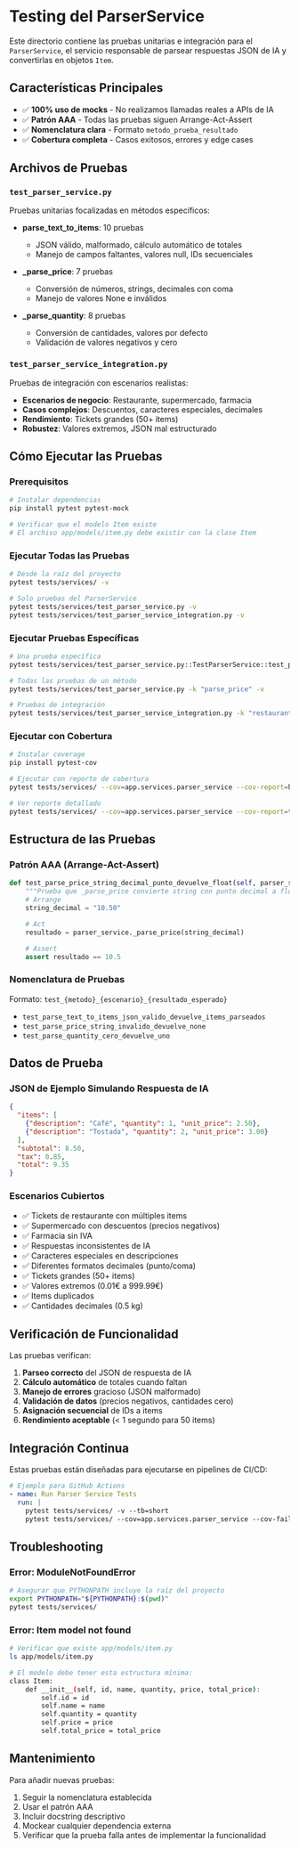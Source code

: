 # Testing del ParserService

Este directorio contiene las pruebas unitarias e integración para el `ParserService`, el servicio responsable de parsear respuestas JSON de IA y convertirlas en objetos `Item`.

## Características Principales

- ✅ **100% uso de mocks** - No realizamos llamadas reales a APIs de IA
- ✅ **Patrón AAA** - Todas las pruebas siguen Arrange-Act-Assert
- ✅ **Nomenclatura clara** - Formato `metodo_prueba_resultado`
- ✅ **Cobertura completa** - Casos exitosos, errores y edge cases

## Archivos de Pruebas

### `test_parser_service.py`
Pruebas unitarias focalizadas en métodos específicos:

- **parse_text_to_items**: 10 pruebas
  - JSON válido, malformado, cálculo automático de totales
  - Manejo de campos faltantes, valores null, IDs secuenciales
  
- **_parse_price**: 7 pruebas
  - Conversión de números, strings, decimales con coma
  - Manejo de valores None e inválidos
  
- **_parse_quantity**: 8 pruebas
  - Conversión de cantidades, valores por defecto
  - Validación de valores negativos y cero

### `test_parser_service_integration.py`
Pruebas de integración con escenarios realistas:

- **Escenarios de negocio**: Restaurante, supermercado, farmacia
- **Casos complejos**: Descuentos, caracteres especiales, decimales
- **Rendimiento**: Tickets grandes (50+ items)
- **Robustez**: Valores extremos, JSON mal estructurado

## Cómo Ejecutar las Pruebas

### Prerequisitos

```bash
# Instalar dependencias
pip install pytest pytest-mock

# Verificar que el modelo Item existe
# El archivo app/models/item.py debe existir con la clase Item
```

### Ejecutar Todas las Pruebas

```bash
# Desde la raíz del proyecto
pytest tests/services/ -v

# Solo pruebas del ParserService
pytest tests/services/test_parser_service.py -v
pytest tests/services/test_parser_service_integration.py -v
```

### Ejecutar Pruebas Específicas

```bash
# Una prueba específica
pytest tests/services/test_parser_service.py::TestParserService::test_parse_text_to_items_json_valido_devuelve_items_parseados -v

# Todas las pruebas de un método
pytest tests/services/test_parser_service.py -k "parse_price" -v

# Pruebas de integración
pytest tests/services/test_parser_service_integration.py -k "restaurante" -v
```

### Ejecutar con Cobertura

```bash
# Instalar coverage
pip install pytest-cov

# Ejecutar con reporte de cobertura
pytest tests/services/ --cov=app.services.parser_service --cov-report=html

# Ver reporte detallado
pytest tests/services/ --cov=app.services.parser_service --cov-report=term-missing
```

## Estructura de las Pruebas

### Patrón AAA (Arrange-Act-Assert)

```python
def test_parse_price_string_decimal_punto_devuelve_float(self, parser_service):
    """Prueba que _parse_price convierte string con punto decimal a float"""
    # Arrange
    string_decimal = "10.50"

    # Act
    resultado = parser_service._parse_price(string_decimal)

    # Assert
    assert resultado == 10.5
```

### Nomenclatura de Pruebas

Formato: `test_{metodo}_{escenario}_{resultado_esperado}`

- `test_parse_text_to_items_json_valido_devuelve_items_parseados`
- `test_parse_price_string_invalido_devuelve_none`
- `test_parse_quantity_cero_devuelve_uno`

## Datos de Prueba

### JSON de Ejemplo Simulando Respuesta de IA

```json
{
  "items": [
    {"description": "Café", "quantity": 1, "unit_price": 2.50},
    {"description": "Tostada", "quantity": 2, "unit_price": 3.00}
  ],
  "subtotal": 8.50,
  "tax": 0.85,
  "total": 9.35
}
```

### Escenarios Cubiertos

- ✅ Tickets de restaurante con múltiples items
- ✅ Supermercado con descuentos (precios negativos)
- ✅ Farmacia sin IVA
- ✅ Respuestas inconsistentes de IA
- ✅ Caracteres especiales en descripciones
- ✅ Diferentes formatos decimales (punto/coma)
- ✅ Tickets grandes (50+ items)
- ✅ Valores extremos (0.01€ a 999.99€)
- ✅ Items duplicados
- ✅ Cantidades decimales (0.5 kg)

## Verificación de Funcionalidad

Las pruebas verifican:

1. **Parseo correcto** del JSON de respuesta de IA
2. **Cálculo automático** de totales cuando faltan
3. **Manejo de errores** gracioso (JSON malformado)
4. **Validación de datos** (precios negativos, cantidades cero)
5. **Asignación secuencial** de IDs a items
6. **Rendimiento aceptable** (< 1 segundo para 50 items)

## Integración Continua

Estas pruebas están diseñadas para ejecutarse en pipelines de CI/CD:

```yaml
# Ejemplo para GitHub Actions
- name: Run Parser Service Tests
  run: |
    pytest tests/services/ -v --tb=short
    pytest tests/services/ --cov=app.services.parser_service --cov-fail-under=95
```

## Troubleshooting

### Error: ModuleNotFoundError

```bash
# Asegurar que PYTHONPATH incluye la raíz del proyecto
export PYTHONPATH="${PYTHONPATH}:$(pwd)"
pytest tests/services/
```

### Error: Item model not found

```bash
# Verificar que existe app/models/item.py
ls app/models/item.py

# El modelo debe tener esta estructura mínima:
class Item:
    def __init__(self, id, name, quantity, price, total_price):
        self.id = id
        self.name = name
        self.quantity = quantity
        self.price = price
        self.total_price = total_price
```

## Mantenimiento

Para añadir nuevas pruebas:

1. Seguir la nomenclatura establecida
2. Usar el patrón AAA
3. Incluir docstring descriptivo
4. Mockear cualquier dependencia externa
5. Verificar que la prueba falla antes de implementar la funcionalidad 